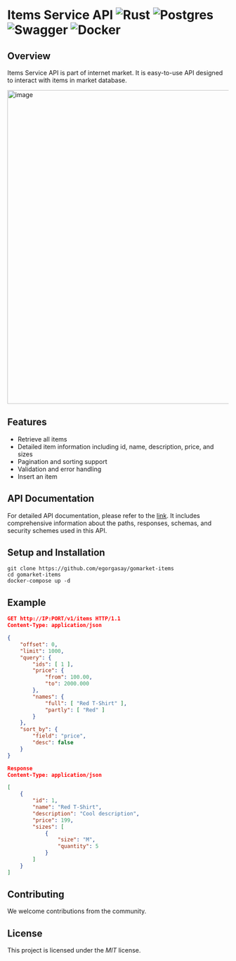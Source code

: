 # Items Service API  ![Rust](https://img.shields.io/badge/Rust-black?style=for-the-badge&logo=rust&logoColor=#E57324) ![Postgres](https://img.shields.io/badge/postgres-%23316192.svg?style=for-the-badge&logo=postgresql&logoColor=white) ![Swagger](https://img.shields.io/badge/Swagger-85EA2D?style=for-the-badge&logo=Swagger&logoColor=black) ![Docker](https://img.shields.io/badge/Docker-2CA5E0?style=for-the-badge&logo=docker&logoColor=white)

## Overview
Items Service API is part of internet market. It is easy-to-use API designed to interact with items in market database.

<img width="714" alt="image" src="https://github.com/egorgasay/gomarket-items/assets/102957432/ebd2284c-598a-4c11-afdd-17e86346a598">


## Features
- Retrieve all items
- Detailed item information including id, name, description, price, and sizes
- Pagination and sorting support
- Validation and error handling
- Insert an item

## API Documentation
For detailed API documentation, please refer to the [link](https://egorgasay.github.io/gomarket-items/). It includes comprehensive information about the paths, responses, schemas, and security schemes used in this API.

## Setup and Installation
```shell
git clone https://github.com/egorgasay/gomarket-items
cd gomarket-items
docker-compose up -d
```

## Example
```json
GET http://IP:PORT/v1/items HTTP/1.1
Content-Type: application/json

{
    "offset": 0,
    "limit": 1000,
    "query": {
        "ids": [ 1 ],
        "price": {
            "from": 100.00,
            "to": 2000.000
        },
        "names": {
            "full": [ "Red T-Shirt" ],
            "partly": [ "Red" ]
        }
    },
    "sort_by": {
        "field": "price",
        "desc": false
    }
}

Response
Content-Type: application/json

[
    {
        "id": 1,
        "name": "Red T-Shirt",
        "description": "Cool description",
        "price": 199,
        "sizes": [
            {
                "size": "M",
                "quantity": 5
            }
        ]
    }
]
```

## Contributing
We welcome contributions from the community.

## License
This project is licensed under the *MIT* license.
